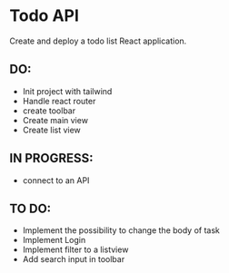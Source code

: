 # Todo API

Create and deploy a todo list React application.

## DO:
- Init project with tailwind
- Handle react router 
- create toolbar 
- Create main view 
- Create list view 


## IN PROGRESS:
- connect to an API



## TO DO: 
- Implement the possibility to change the body of task 
- Implement Login 
- Implement filter to a listview
- Add search input in toolbar 



